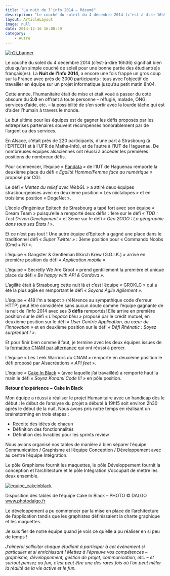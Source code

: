 ```yaml
---
title: "La nuit de l’info 2014 – Résumé"
description: "Le couché du soleil du 4 décembre 2014 (c’est-à-dire 16h36) signifiait bien plus qu’un simple couché de soleil pour une bonne partie des étudiant(e)s français(es). La Nuit de l’Info 2014, a encore une fois frappé un gros coup sur la France avec près de 3000 participants : tous avec l’objectif de travailler en équipe sur …"
layout: ArticleLayout
image: null
date: 2014-12-16 16:08:49
category: 
    - Autre
---
```


[![n2i_banner](https://micheledighoffer.fr/blog/wp-content/uploads/2014/12/n2i_banner.png)](https://micheledighoffer.fr/blog/wp-content/uploads/2014/12/n2i_banner.png)

Le couché du soleil du 4 décembre 2014 (c’est-à-dire 16h36) signifiait bien plus qu’un simple couché de soleil pour une bonne partie des étudiant(e)s français(es). La **Nuit de l’Info 2014**, a encore une fois frappé un gros coup sur la France avec près de 3000 participants : tous avec l’objectif de travailler en équipe sur un projet informatique jusqu’au petit matin 8h04.

Cette année, l’humanitaire était de mise et était voué à passer du coté obscure du **2.0** en offrant à toute personne – réfugié, malade, ONG, services d’aide, etc. – la possibilité de s’en sortir avec la lourde tâche qui est d’aider l’humain à travers le monde.

Le but ultime pour les équipes est de gagner les défis proposés par les entreprises partenaires souvent récompensés honorablement par de l’argent ou des services.

En Alsace, c’était près de 220 participants, d’une part à Strasbourg (à l’EPITECH et à l’UFR de Maths-Info), et de l’autre à l’IUT de Haguenau. De nombreuses équipes alsaciennes ont réussi à accéder les premières positions de nombreux défis.

Pour commencer, l’équipe « [Pandata](https://www.facebook.com/TeamPandata "Equipe Pandata") » de l’IUT de Haguenau remporte la deuxième place du défi _« Égalité Homme/Femme face au numérique »_ proposé par CGI.

Le défi _« Mettez du relief avec WebGL »_ a attiré deux équipes strasbourgeoises avec en deuxième position « Les niictalopes » et en troisième position « DogeNet ».

L’école d’ingénieur Epitech de Strasbourg a tapé fort avec son équipe « Dream Team » puisqu’elle a remporté deux défis : 1ère sur le défi _« TDD : Test Driven Development »_ et 3ème sur le défi _« Géo 2OOO : La géographie dans tous ses États ! »_.

Et ce n’est pas tout ! Une autre équipe d’Epitech a gagné une place dans le traditionnel défi _« Super Twitter »_ : 3ème position pour « Commando Noobs (Cmd + N) ».

L’équipe « Gangster & Gentleman Illkirch Krew (G.G.I.K.) » arrive en première position du défi _« Application mobile »_.

L’équipe « Secretly We Are Groot » prend gentillement la première et unique place du défi _« Be happy with API & Cordova »_.

L’agilité était à Strasbourg cette nuit là et c’est l’équipe « GROKLC » qui a été la plus agile en remportant le défi _« Soyons Agile Agilement »_.

L’équipe « 418 I’m a teapot » (référence au sympathique code d’erreur HTTP) peut être considérée sans aucun doute comme l’équipe gagnante de la nuit de l’info 2014 avec ses **3 défis** remportés! Elle arrive en première position sur le défi _« L’espace bleu »_ proposé par le crédit mutuel, en deuxième position sur le défi _« User Centric Application, au cœur de l’innovation »_ et en deuxième position sur le défi _« Défi Rhénatic : Soyez surprenant ! »_.

Et pour finir bien comme il faut, je termine avec les deux équipes issues de la [formation CNAM par alternance](https://micheledighoffer.fr/blog/futur-ingenieur-informatique-avec-itii-alsace/ "Futur ingénieur Informatique avec ITII Alsace") qui ont réussi à percer.

L’équipe « Les Leek Warriors du CNAM » remporte en deuxième position le défi proposé par Alsacréations _« API feet »_.

L’équipe « [Cake In Black](https://www.facebook.com/cakeinblack "Equipe Cake In Black") » (avec laquelle j’ai travaillée) a remporté haut la main le défi _« Soyez Konami Code !!! »_ en pôle position.

**Retour d’expérience − Cake In Black**

Mon équipe a réussi à réaliser le projet Humanitaire avec un handicap dès le début : le début de l’analyse du projet a débuté à 19h15 soit environ 2h30 après le début de la nuit. Nous avons pris notre temps en réalisant un brainstorming en trois étapes :

*   Récolte des idées de chacun
*   Définition des fonctionnalités
*   Définition des livrables pour les sprints review

Nous avions organisé nos tables de manière à bien séparer l’équipe Communication / Graphisme et l’équipe Conception / Développement avec au centre l’équipe Intégration.

Le pôle Graphisme fournit les maquettes, le pôle Développement fournit la conception et l’architecture et le pôle Intégration s’occupait de mettre les deux ensemble.

[![equipe_cakeinblack](https://micheledighoffer.fr/blog/wp-content/uploads/2014/12/10380149_877342142310451_338104414594085961_o-600x400.jpg)](https://micheledighoffer.fr/blog/wp-content/uploads/2014/12/10380149_877342142310451_338104414594085961_o.jpg)

Disposition des tables de l’équipe Cake In Black – PHOTO © DALGO www.photodalgo.fr

Le développement a pu commencer par la mise en place de l’architecture de l’application tandis que les graphistes définissaient la charte graphique et les maquettes.

Je suis fier de notre équipe quand je vois ce qu’elle a pu réaliser en si peu de temps !

_J’aimerai solliciter chaque étudiant à participer à cet évènement si particulier et si enrichissant ! Mettez à l’épreuve vos compétences – graphisme, développement, gestion de projet, communication, etc. – et surtout pensez au fun, c’est peut être une des rares fois où l’on peut mêler la réalité de la vie active et le fun._
